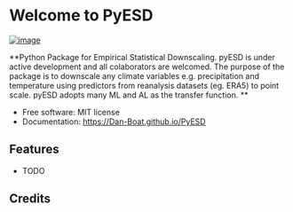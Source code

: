 # Welcome to PyESD


[![image](https://img.shields.io/pypi/v/PyESD.svg)](https://pypi.python.org/pypi/PyESD)


**Python Package for Empirical Statistical Downscaling. pyESD is under active development and all colaborators are welcomed. The purpose of the package is to downscale any climate variables e.g. precipitation and temperature using predictors from  reanalysis datasets (eg. ERA5) to point scale. pyESD adopts many ML and AL as the transfer function. **


-   Free software: MIT license
-   Documentation: <https://Dan-Boat.github.io/PyESD>
    

## Features

-   TODO

## Credits
